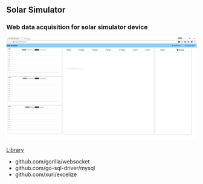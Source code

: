 ## Solar Simulator
### Web data acquisition for solar simulator device

![alt text](screenshot.png)

[Library](#Library)
* github.com/gorilla/websocket
* github.com/go-sql-driver/mysql
* github.com/xuri/excelize
